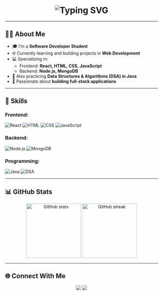 <!-- Animated Welcome Banner -->
<h1 align="center">
  <img src="https://readme-typing-svg.demolab.com?font=Fira+Code&pause=1000&color=00F7F7&center=true&vCenter=true&width=435&lines=Welcome+to+my+GitHub+Profile!;I'm+a+Software+Developer+Student;Web+Development+%7C+DSA+in+Java" alt="Typing SVG" />
</h1>

---

## 👨‍💻 About Me
- 🎓 I’m a **Software Developer Student**
- 🌐 Currently learning and building projects in **Web Development**
- 💻 Specializing in:
  - Frontend: **React, HTML, CSS, JavaScript**
  - Backend: **Node.js, MongoDB**
- 📘 Also practicing **Data Structures & Algorithms (DSA) in Java**
- 🚀 Passionate about **building full-stack applications**

---

## 🚀 Skills

### Frontend:
![React](https://img.shields.io/badge/-React-61DAFB?style=for-the-badge&logo=react&logoColor=black)
![HTML](https://img.shields.io/badge/-HTML5-E34F26?style=for-the-badge&logo=html5&logoColor=white)
![CSS](https://img.shields.io/badge/-CSS3-1572B6?style=for-the-badge&logo=css3&logoColor=white)
![JavaScript](https://img.shields.io/badge/-JavaScript-F7DF1E?style=for-the-badge&logo=javascript&logoColor=black)

### Backend:
![Node.js](https://img.shields.io/badge/-Node.js-339933?style=for-the-badge&logo=node.js&logoColor=white)
![MongoDB](https://img.shields.io/badge/-MongoDB-47A248?style=for-the-badge&logo=mongodb&logoColor=white)

### Programming:
![Java](https://img.shields.io/badge/-Java-007396?style=for-the-badge&logo=java&logoColor=white)
![DSA](https://img.shields.io/badge/-DSA-blue?style=for-the-badge)

---

## 📊 GitHub Stats

<p align="center">
  <img src="https://github-readme-stats.vercel.app/api?username=YOUR_USERNAME&show_icons=true&theme=tokyonight" alt="GitHub stats" height="180"/>
  <img src="https://github-readme-streak-stats.herokuapp.com/?user=YOUR_USERNAME&theme=tokyonight" alt="GitHub streak" height="180"/>
</p>

---

## 🌐 Connect With Me
<p align="center">
  <a href="https://www.linkedin.com/in/YOUR_LINKEDIN/"><img src="https://img.shields.io/badge/-LinkedIn-0077B5?style=for-the-badge&logo=linkedin&logoColor=white"/></a>
  <a href="mailto:YOUR_EMAIL@gmail.com"><img src="https://img.shields.io/badge/-Gmail-D14836?style=for-the-badge&logo=gmail&logoColor=white"/></a>
</p>

